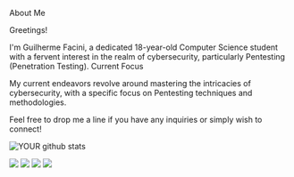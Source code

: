 About Me

Greetings!

I'm Guilherme Facini, a dedicated 18-year-old Computer Science student with a fervent interest in the realm of cybersecurity, particularly Pentesting (Penetration Testing).
Current Focus

My current endeavors revolve around mastering the intricacies of cybersecurity, with a specific focus on Pentesting techniques and methodologies.

Feel free to drop me a line if you have any inquiries or simply wish to connect!

![YOUR github stats](https://github-readme-stats.vercel.app/api?username=guilhermefacin1)

[<img src="https://img.shields.io/badge/medium-%2312100E.svg?&style=for-the-badge&logo=medium&logoColor=white" />](https://medium.com/@7acini) [<img src="https://img.shields.io/badge/linkedin-%230077B5.svg?&style=for-the-badge&logo=linkedin&logoColor=white" />](https://www.linkedin.com/in/guilherme-facini/) [<img src = "https://img.shields.io/badge/instagram-%23E4405F.svg?&style=for-the-badge&logo=instagram&logoColor=white">](https://www.instagram.com/gui_facini/) [<img src = "https://img.shields.io/badge/facebook-%231877F2.svg?&style=for-the-badge&logo=facebook&logoColor=white">](https://www.facebook.com/USERNAME)
